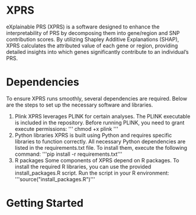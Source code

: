 # XPRS

eXplainable PRS (XPRS) is a software designed to enhance the interpretability of PRS by decomposing them into gene/region and SNP contribution scores. 
By utilizing Shapley Additive Explanations (SHAP), XPRS calculates the attributed value of each gene or region, providing detailed insights into which genes significantly contribute to an individual’s PRS.

# Dependencies 
To ensure XPRS runs smoothly, several dependencies are required. Below are the steps to set up the necessary software and libraries.
1. Plink
XPRS leverages PLINK for certain analyses. The PLINK executable is included in the repository. Before running PLINK, you need to grant execute permissions:
''' chmod +x plink '''
2. Python libraries
XPRS is built using Python and requires specific libraries to function correctly. All necessary Python dependencies are listed in the requirements.txt file. To install them, execute the following command:
'''pip install -r requirements.txt'''
3. R packages
Some components of XPRS depend on R packages. To install the required R libraries, you can use the provided install_packages.R script. Run the script in your R environment:
'''source("install_packages.R")'''

# Getting Started

